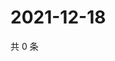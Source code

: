# 2021-12-18

共 0 条

<!-- BEGIN WEIBO -->
<!-- 最后更新时间 Sat Dec 18 2021 11:16:12 GMT+0800 (China Standard Time) -->

<!-- END WEIBO -->
